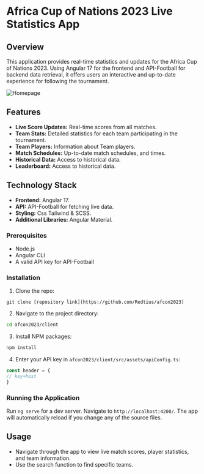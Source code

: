 # Africa Cup of Nations 2023 Live Statistics App

## Overview
This application provides real-time statistics and updates for the Africa Cup of Nations 2023. Using Angular 17 for the frontend and API-Football for backend data retrieval, it offers users an interactive and up-to-date experience for following the tournament.

![Homepage](https://ibb.co/KFZJWyh)

## Features
- **Live Score Updates:** Real-time scores from all matches.
- **Team Stats:** Detailed statistics for each team participating in the tournament.
- **Team Players:** Information about Team players.
- **Match Schedules:** Up-to-date match schedules, and times.
- **Historical Data:** Access to historical data.
- **Leaderboard:** Access to historical data.

## Technology Stack
- **Frontend:** Angular 17.
- **API:** API-Football for fetching live data.
- **Styling:** Css Tailwind & SCSS.
- **Additional Libraries:** Angular Material.

### Prerequisites
- Node.js
- Angular CLI
- A valid API key for API-Football

### Installation
1. Clone the repo:

```git
git clone [repository link](https://github.com/Redtius/afcon2023)
```

2. Navigate to the project directory:
```bash
cd afcon2023/client
```

3. Install NPM packages:
```bash
npm install
```

4. Enter your API key in `afcon2023/client/src/assets/apiConfig.ts`:
```Typescript
const header = {
// key+host
}
```

### Running the Application
Run `ng serve` for a dev server. Navigate to `http://localhost:4200/`. The app will automatically reload if you change any of the source files.

## Usage
- Navigate through the app to view live match scores, player statistics, and team information.
- Use the search function to find specific teams.


